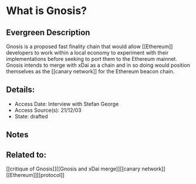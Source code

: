 # What is Gnosis?
## Evergreen Description
Gnosis is a proposed fast finality chain that would allow [[Ethereum]] developers to work within a local economy to experiment with their implementations before seeking to port them to the Ethereum mainnet. Gnosis intends to merge with xDai as a chain and in so doing would position themselves as the [[canary network]] for the Ethereum beacon chain.
## Details:
- Access Date: Interview with Stefan George
- Access Source(s): 21/12/03
- State: drafted

## Notes

## Related to: 
[[critique of Gnosis]][[Gnosis and xDai merge]][[canary network]][[Ethereum]][[protocol]]